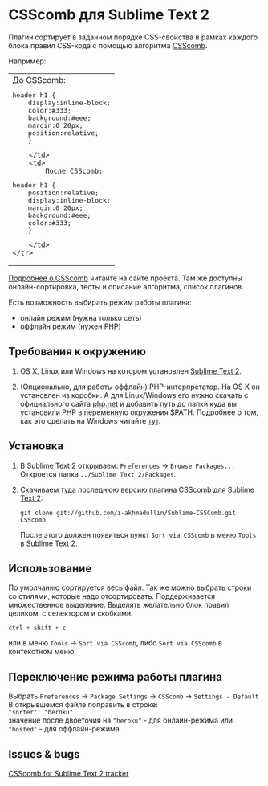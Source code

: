 # CSScomb для Sublime Text 2

Плагин сортирует в заданном порядке CSS-свойства в рамках каждого блока правил
CSS-кода с помощью алгоритма [CSScomb](http://csscomb.ru).

Например:

<table>
    <tr>
        <td>
            До CSScomb:

<pre>
header h1 {
    display:inline-block;
    color:#333;
    background:#eee;
    margin:0 20px;
    position:relative;
    }</pre>
        </td>
        <td>
            После CSScomb:

<pre>
header h1 {
    position:relative;
    display:inline-block;
    margin:0 20px;
    background:#eee;
    color:#333;
    }</pre>
        </td>
    </tr>
</table>

[Подробнее о CSScomb](http://csscomb.ru) читайте на сайте проекта. Там же
доступны онлайн-сортировка, тесты и описание алгоритма, список плагинов.

Есть возможность выбирать режим работы плагина:

* онлайн режим (нужна только сеть)
* оффлайн режим (нужен PHP)
  
## Требования к окружению

1. OS X, Linux или Windows на котором установлен [Sublime Text 2](http://www.sublimetext.com/2).

2. (Опционально, для работы оффлайн) PHP-интерпретатор. На OS X он установлен из коробки. А для Linux/Windows
   его нужно скачать с официального сайта [php.net](http://windows.php.net/download/)
   и добавить путь до папки куда вы установили PHP в переменную окружения $PATH.
   Подробнее о том, как это сделать на Windows читайте
   [тут](https://github.com/miripiruni/CSScomb/blob/master/src/plugins/csscomb.notepad_plus_plus/README.mkd).

## Установка

1. В Sublime Text 2 открываем: `Preferences` → `Browse Packages...` Откроется
   папка `../Sublime Text 2/Packages`.

2. Скачиваем туда последнюю версию [плагина CSScomb для Sublime Text 2](https://github.com/i-akhmadullin/Sublime-CSSComb):

   ```
   git clone git://github.com/i-akhmadullin/Sublime-CSSComb.git CSScomb
   ```

   После этого должен появиться пункт `Sort via CSScomb` в меню `Tools`
   в Sublime Text 2.


## Использование

По умолчанию сортируется весь файл. Так же можно выбрать строки со стилями,
которые надо отсортировать. Поддерживается множественное выделение. Выделять
желательно блок правил целиком, с селектором и скобками.

`ctrl + shift + c`

или в меню `Tools` → `Sort via CSScomb`, либо `Sort via CSScomb` в контекстном
меню.

## Переключение режима работы плагина

Выбрать `Preferences` → `Package Settings` → `CSScomb` → `Settings - Default`  
В открывшемся файле поправить в строке:  
`"sorter": "heroku"`  
значение после двоеточия на `"heroku"` - для онлайн-режима или `"hosted"` - для оффлайн-режима. 


## Issues & bugs

[CSScomb for Sublime Text 2 tracker](https://github.com/i-akhmadullin/Sublime-CSSComb/issues)
